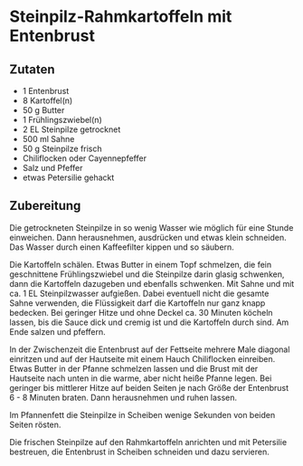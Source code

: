 # Steinpilz-Rahmkartoffeln mit Entenbrust

## Zutaten

- 1 Entenbrust
- 8 Kartoffel(n)
- 50 g Butter
- 1 Frühlingszwiebel(n)
- 2 EL Steinpilze getrocknet
- 500 ml Sahne
- 50 g Steinpilze frisch
- Chiliflocken oder Cayennepfeffer
- Salz und Pfeffer
- etwas Petersilie gehackt

## Zubereitung

Die getrockneten Steinpilze in so wenig Wasser wie möglich für eine Stunde einweichen. Dann herausnehmen, ausdrücken und etwas klein schneiden. Das Wasser durch einen Kaffeefilter kippen und so säubern.

Die Kartoffeln schälen. Etwas Butter in einem Topf schmelzen, die fein geschnittene Frühlingszwiebel und die Steinpilze darin glasig schwenken, dann die Kartoffeln dazugeben und ebenfalls schwenken. Mit Sahne und mit ca. 1 EL Steinpilzwasser aufgießen. Dabei eventuell nicht die gesamte Sahne verwenden, die Flüssigkeit darf die Kartoffeln nur ganz knapp bedecken. Bei geringer Hitze und ohne Deckel ca. 30 Minuten köcheln lassen, bis die Sauce dick und cremig ist und die Kartoffeln durch sind. Am Ende salzen und pfeffern.

In der Zwischenzeit die Entenbrust auf der Fettseite mehrere Male diagonal einritzen und auf der Hautseite mit einem Hauch Chiliflocken einreiben.
Etwas Butter in der Pfanne schmelzen lassen und die Brust mit der Hautseite nach unten in die warme, aber nicht heiße Pfanne legen. Bei geringer bis mittlerer Hitze auf beiden Seiten je nach Größe der Entenbrust 6 - 8 Minuten braten. Dann herausnehmen und ruhen lassen.

Im Pfannenfett die Steinpilze in Scheiben wenige Sekunden von beiden Seiten rösten.

Die frischen Steinpilze auf den Rahmkartoffeln anrichten und mit Petersilie bestreuen, die Entenbrust in Scheiben schneiden und dazu servieren.
